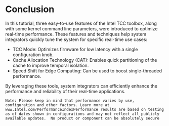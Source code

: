 # Conclusion

In this tutorial, three easy-to-use features of the Intel TCC toolbox, along with some kernel command line parameters, were introduced to optimize real-time performance. These features and techniques help system integrators quickly tune the system for specific real-time use cases:
- TCC Mode: Optimizes firmware for low latency with a single configuration knob.
- Cache Allocation Technology (CAT): Enables quick partitioning of the cache to improve temporal isolation.
- Speed Shift for Edge Computing: Can be used to boost single-threaded performance.

By leveraging these tools, system integrators can efficiently enhance the performance and reliability of their real-time applications.

```{note}
Note: Please keep in mind that performance varies by use, configuration and other factors. Learn more at www.Intel.com/PerformanceIndexPerformance results are based on testing as of dates shown in configurations and may not reflect all publicly available updates.  No product or component can be absolutely secure
```